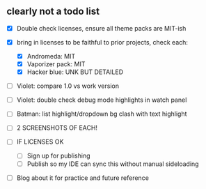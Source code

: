 ## clearly not a todo list

- [X] Double check licenses, ensure all theme packs are MIT-ish
- [X] bring in licenses to be faithful to prior projects, check each:
    - [X] Andromeda: MIT
    - [X] Vaporizer pack: MIT
    - [X] Hacker blue: UNK BUT DETAILED
- [ ] Violet: compare 1.0 vs work version
- [ ] Violet: double check debug mode highlights in watch panel
- [ ] Batman: list highlight/dropdown bg clash with text highlight
- [ ] 2 SCREENSHOTS OF EACH!
- [ ] IF LICENSES OK
    - [ ] Sign up for publishing
    - [ ] Publish so my IDE can sync this without manual sideloading
- [ ] Blog about it for practice and future reference

